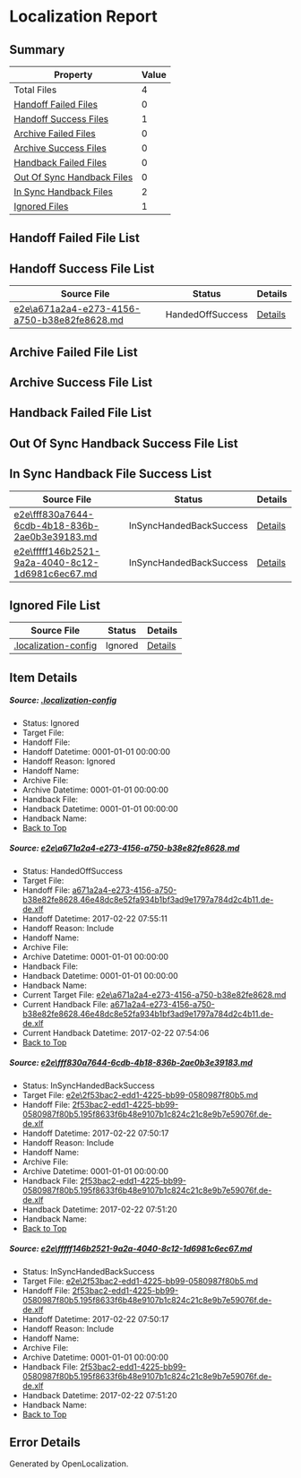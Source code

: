 # <a name='report-top'></a> Localization Report

## Summary
 Property | Value 
 -------- | ----- 
 Total Files | 4
[ Handoff Failed Files ](#handoff-failed-list)| 0
[ Handoff Success Files ](#handoff-success-list)| 1
[ Archive Failed Files ](#archive-failed-list)| 0
[ Archive Success Files ](#archive-success-list)| 0
[ Handback Failed Files ](#handback-failed-list)| 0
[ Out Of Sync Handback Files ](#outofsync-handback-success-list)| 0
[ In Sync Handback Files ](#insync-handback-success-list)| 2
[ Ignored Files ](#ignored-list)| 1

## <a name='handoff-failed-list'></a> Handoff Failed File List

## <a name='handoff-success-list'></a> Handoff Success File List
 Source File | Status | Details 
 ----------- | ------ | ------- 
 [e2e\a671a2a4-e273-4156-a750-b38e82fe8628.md](https://github.com/OpenLocalizationTestOrg/ol-test4/blob/39f39cbef2683b01f30b1e33601db7ea68a8bdee/e2e/a671a2a4-e273-4156-a750-b38e82fe8628.md) | HandedOffSuccess | [Details](#3ea2e144c23fe576ff1fad73fcfa9a4a992f90671)

## <a name='archive-failed-list'></a> Archive Failed File List

## <a name='archive-success-list'></a> Archive Success File List

## <a name='handback-failed-list'></a> Handback Failed File List

## <a name='outofsync-handback-success-list'></a> Out Of Sync Handback Success File List

## <a name='insync-handback-success-list'></a> In Sync Handback File Success List
 Source File | Status | Details 
 ----------- | ------ | ------- 
 [e2e\fff830a7644-6cdb-4b18-836b-2ae0b3e39183.md](https://github.com/OpenLocalizationTestOrg/ol-test4/blob/e6096e3ca5bd10d8ca4e5284efe875c88a56ac02/e2e/fff830a7644-6cdb-4b18-836b-2ae0b3e39183.md) | InSyncHandedBackSuccess | [Details](#a278848051f897fc3d01d04a60e6a827e0982e5d2)
 [e2e\fffff146b2521-9a2a-4040-8c12-1d6981c6ec67.md](https://github.com/OpenLocalizationTestOrg/ol-test4/blob/39f39cbef2683b01f30b1e33601db7ea68a8bdee/e2e/fffff146b2521-9a2a-4040-8c12-1d6981c6ec67.md) | InSyncHandedBackSuccess | [Details](#a278848051f897fc3d01d04a60e6a827e0982e5d3)

## <a name='ignored-list'></a> Ignored File List
 Source File | Status | Details 
 ----------- | ------ | ------- 
 [.localization-config](https://github.com/OpenLocalizationTestOrg/ol-test4/blob/39f39cbef2683b01f30b1e33601db7ea68a8bdee/.localization-config) | Ignored | [Details](#cb0632cf59c1387fc1742bfb9fa3c47f87e2e5c90)

## Item Details
##### <a name='cb0632cf59c1387fc1742bfb9fa3c47f87e2e5c90'></a> Source: [.localization-config](https://github.com/OpenLocalizationTestOrg/ol-test4/blob/39f39cbef2683b01f30b1e33601db7ea68a8bdee/.localization-config)
* Status: Ignored
* Target File: 
* Handoff File: 
* Handoff Datetime: 0001-01-01 00:00:00
* Handoff Reason: Ignored
* Handoff Name: 
* Archive File: 
* Archive Datetime: 0001-01-01 00:00:00
* Handback File: 
* Handback Datetime: 0001-01-01 00:00:00
* Handback Name: 
* [Back to Top](#report-top)

##### <a name='3ea2e144c23fe576ff1fad73fcfa9a4a992f90671'></a> Source: [e2e\a671a2a4-e273-4156-a750-b38e82fe8628.md](https://github.com/OpenLocalizationTestOrg/ol-test4/blob/39f39cbef2683b01f30b1e33601db7ea68a8bdee/e2e/a671a2a4-e273-4156-a750-b38e82fe8628.md)
* Status: HandedOffSuccess
* Target File: 
* Handoff File: [a671a2a4-e273-4156-a750-b38e82fe8628.46e48dc8e52fa934b1bf3ad9e1797a784d2c4b11.de-de.xlf](https://github.com/OpenLocalizationTestOrg/ol-test4-handoff/blob/12f37308a3ad0f06dcc51adc0174b305e7e39e44/ol-handoff/OpenLocalizationTestOrg/ol-test4-dede/xinjiang/ht/a671a2a4-e273-4156-a750-b38e82fe8628.46e48dc8e52fa934b1bf3ad9e1797a784d2c4b11.de-de.xlf)
* Handoff Datetime: 2017-02-22 07:55:11
* Handoff Reason: Include
* Handoff Name: 
* Archive File: 
* Archive Datetime: 0001-01-01 00:00:00
* Handback File: 
* Handback Datetime: 0001-01-01 00:00:00
* Handback Name: 
* Current Target File: [e2e\a671a2a4-e273-4156-a750-b38e82fe8628.md](https://github.com/OpenLocalizationTestOrg/ol-test4-dede/blob/0e3605b4ec631f941554c22588999664d0c9a0a4/e2e/a671a2a4-e273-4156-a750-b38e82fe8628.md)
* Current Handback File: [a671a2a4-e273-4156-a750-b38e82fe8628.46e48dc8e52fa934b1bf3ad9e1797a784d2c4b11.de-de.xlf](https://github.com/OpenLocalizationTestOrg/ol-test4-handback/blob/2b48c84ad0e5b95735beedfa3836ccf85dfe371c/ol-handback/OpenLocalizationTestOrg/ol-test4-dede/xinjiang/ht/a671a2a4-e273-4156-a750-b38e82fe8628.46e48dc8e52fa934b1bf3ad9e1797a784d2c4b11.de-de.xlf)
* Current Handback Datetime: 2017-02-22 07:54:06
* [Back to Top](#report-top)

##### <a name='a278848051f897fc3d01d04a60e6a827e0982e5d2'></a> Source: [e2e\fff830a7644-6cdb-4b18-836b-2ae0b3e39183.md](https://github.com/OpenLocalizationTestOrg/ol-test4/blob/e6096e3ca5bd10d8ca4e5284efe875c88a56ac02/e2e/fff830a7644-6cdb-4b18-836b-2ae0b3e39183.md)
* Status: InSyncHandedBackSuccess
* Target File: [e2e\2f53bac2-edd1-4225-bb99-0580987f80b5.md](https://github.com/OpenLocalizationTestOrg/ol-test4-dede/blob/220ba88d2cd224b0ac7eedc818e0369585c6ff24/e2e/2f53bac2-edd1-4225-bb99-0580987f80b5.md)
* Handoff File: [2f53bac2-edd1-4225-bb99-0580987f80b5.195f8633f6b48e9107b1c824c21c8e9b7e59076f.de-de.xlf](https://github.com/OpenLocalizationTestOrg/ol-test4-handoff/blob/3cffa922e7c20c5b94ef3541761738f665fd939a/ol-handoff/OpenLocalizationTestOrg/ol-test4-dede/xinjiang/ht/2f53bac2-edd1-4225-bb99-0580987f80b5.195f8633f6b48e9107b1c824c21c8e9b7e59076f.de-de.xlf)
* Handoff Datetime: 2017-02-22 07:50:17
* Handoff Reason: Include
* Handoff Name: 
* Archive File: 
* Archive Datetime: 0001-01-01 00:00:00
* Handback File: [2f53bac2-edd1-4225-bb99-0580987f80b5.195f8633f6b48e9107b1c824c21c8e9b7e59076f.de-de.xlf](https://github.com/OpenLocalizationTestOrg/ol-test4-handback/blob/9ed8724df9c4a80e7de65c21bf8fcc411d55540e/ol-handback/OpenLocalizationTestOrg/ol-test4-dede/xinjiang/ht/2f53bac2-edd1-4225-bb99-0580987f80b5.195f8633f6b48e9107b1c824c21c8e9b7e59076f.de-de.xlf)
* Handback Datetime: 2017-02-22 07:51:20
* Handback Name: 
* [Back to Top](#report-top)

##### <a name='a278848051f897fc3d01d04a60e6a827e0982e5d3'></a> Source: [e2e\fffff146b2521-9a2a-4040-8c12-1d6981c6ec67.md](https://github.com/OpenLocalizationTestOrg/ol-test4/blob/39f39cbef2683b01f30b1e33601db7ea68a8bdee/e2e/fffff146b2521-9a2a-4040-8c12-1d6981c6ec67.md)
* Status: InSyncHandedBackSuccess
* Target File: [e2e\2f53bac2-edd1-4225-bb99-0580987f80b5.md](https://github.com/OpenLocalizationTestOrg/ol-test4-dede/blob/220ba88d2cd224b0ac7eedc818e0369585c6ff24/e2e/2f53bac2-edd1-4225-bb99-0580987f80b5.md)
* Handoff File: [2f53bac2-edd1-4225-bb99-0580987f80b5.195f8633f6b48e9107b1c824c21c8e9b7e59076f.de-de.xlf](https://github.com/OpenLocalizationTestOrg/ol-test4-handoff/blob/3cffa922e7c20c5b94ef3541761738f665fd939a/ol-handoff/OpenLocalizationTestOrg/ol-test4-dede/xinjiang/ht/2f53bac2-edd1-4225-bb99-0580987f80b5.195f8633f6b48e9107b1c824c21c8e9b7e59076f.de-de.xlf)
* Handoff Datetime: 2017-02-22 07:50:17
* Handoff Reason: Include
* Handoff Name: 
* Archive File: 
* Archive Datetime: 0001-01-01 00:00:00
* Handback File: [2f53bac2-edd1-4225-bb99-0580987f80b5.195f8633f6b48e9107b1c824c21c8e9b7e59076f.de-de.xlf](https://github.com/OpenLocalizationTestOrg/ol-test4-handback/blob/9ed8724df9c4a80e7de65c21bf8fcc411d55540e/ol-handback/OpenLocalizationTestOrg/ol-test4-dede/xinjiang/ht/2f53bac2-edd1-4225-bb99-0580987f80b5.195f8633f6b48e9107b1c824c21c8e9b7e59076f.de-de.xlf)
* Handback Datetime: 2017-02-22 07:51:20
* Handback Name: 
* [Back to Top](#report-top)


## Error Details

Generated by OpenLocalization.
